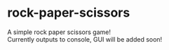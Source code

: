 # rock-paper-scissors
A simple rock paper scissors game!  
Currently outputs to console, GUI will be added soon!
